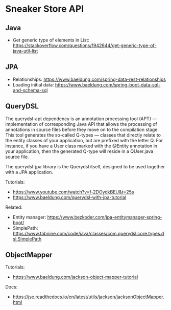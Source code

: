 # Sneaker Store API

## Java
- Get generic type of elements in List: https://stackoverflow.com/questions/1942644/get-generic-type-of-java-util-list

## JPA
- Relationships: https://www.baeldung.com/spring-data-rest-relationships
- Loading initial data: https://www.baeldung.com/spring-boot-data-sql-and-schema-sql

## QueryDSL

The querydsl-apt dependency is an annotation processing tool (APT) — implementation of corresponding Java API that allows the processing of annotations in source files before they move on to the compilation stage. This tool generates the so-called Q-types — classes that directly relate to the entity classes of your application, but are prefixed with the letter Q. For instance, if you have a User class marked with the @Entity annotation in your application, then the generated Q-type will reside in a QUser.java source file.

The querydsl-jpa library is the Querydsl itself, designed to be used together with a JPA application.

Tutorials: 
- https://www.youtube.com/watch?v=f-2DOydkBEU&t=25s
- https://www.baeldung.com/querydsl-with-jpa-tutorial

Related:
- Entity manager: https://www.bezkoder.com/jpa-entitymanager-spring-boot/
- SimplePath: https://www.tabnine.com/code/java/classes/com.querydsl.core.types.dsl.SimplePath


## ObjectMapper

Tutorials:
- https://www.baeldung.com/jackson-object-mapper-tutorial

Docs:
- https://jse.readthedocs.io/en/latest/utils/jackson/jacksonObjectMapper.html
